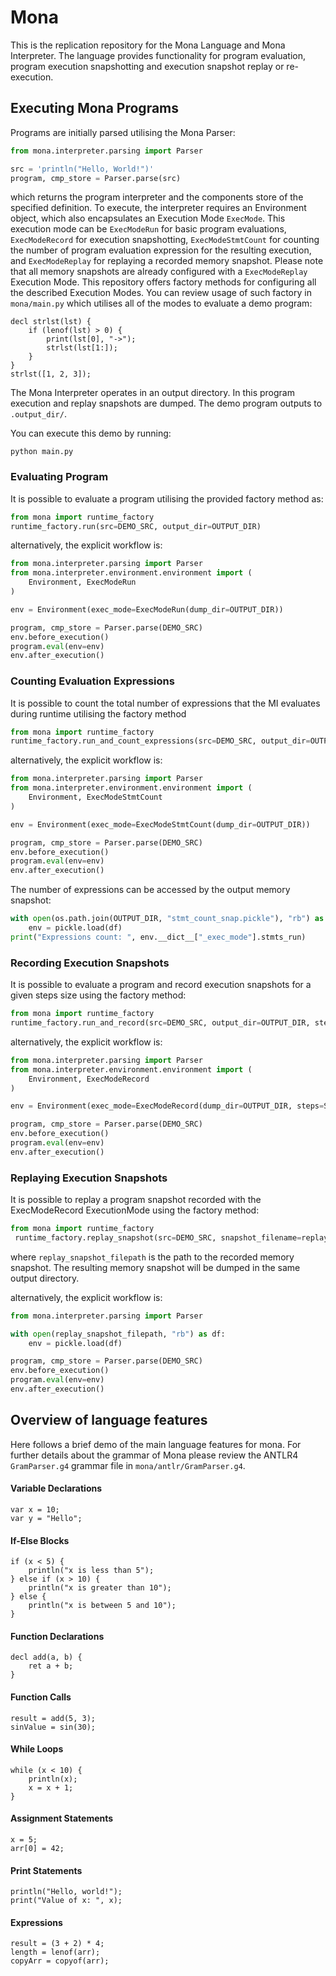 # Mona
This is the replication repository for the Mona Language and Mona Interpreter.
The language provides functionality for program evaluation, program execution snapshotting and execution snapshot replay or re-execution.

## Executing Mona Programs
Programs are initially parsed utilising the Mona Parser:
```python
from mona.interpreter.parsing import Parser

src = 'println("Hello, World!")'
program, cmp_store = Parser.parse(src)
```
which returns the program interpreter and the components store of the specified definition.
To execute, the interpreter requires an Environment object, which also encapsulates an Execution Mode `ExecMode`.
This execution mode can be `ExecModeRun` for basic program evaluations, `ExecModeRecord` for execution snapshotting, `ExecModeStmtCount` for counting the number of program evaluation expression for the resulting execution, and `ExecModeReplay` for replaying a recorded memory snapshot.
Please note that all memory snapshots are already configured with a `ExecModeReplay` Execution Mode.
This repository offers factory methods for configuring all the described Execution Modes.
You can review usage of such factory in `mona/main.py` which utilises all of the modes to evaluate a demo program:

```plaintext
decl strlst(lst) {
    if (lenof(lst) > 0) {
        print(lst[0], "->");
        strlst(lst[1:]);
    }
}
strlst([1, 2, 3]);
```
The Mona Interpreter operates in an output directory.
In this program execution and replay snapshots are dumped.
The demo program outputs to `.output_dir/`.

You can execute this demo by running:
```
python main.py
```

### Evaluating Program
It is possible to evaluate a program utilising the provided factory method as:
```python
from mona import runtime_factory
runtime_factory.run(src=DEMO_SRC, output_dir=OUTPUT_DIR)
```
alternatively, the explicit workflow is:
```python
from mona.interpreter.parsing import Parser
from mona.interpreter.environment.environment import (
    Environment, ExecModeRun
)

env = Environment(exec_mode=ExecModeRun(dump_dir=OUTPUT_DIR))

program, cmp_store = Parser.parse(DEMO_SRC)
env.before_execution()
program.eval(env=env)
env.after_execution()
```

### Counting Evaluation Expressions
It is possible to count the total number of expressions that the MI evaluates during runtime utilising the factory method
```python
from mona import runtime_factory
runtime_factory.run_and_count_expressions(src=DEMO_SRC, output_dir=OUTPUT_DIR)
```
alternatively, the explicit workflow is:
```python
from mona.interpreter.parsing import Parser
from mona.interpreter.environment.environment import (
    Environment, ExecModeStmtCount
)

env = Environment(exec_mode=ExecModeStmtCount(dump_dir=OUTPUT_DIR))

program, cmp_store = Parser.parse(DEMO_SRC)
env.before_execution()
program.eval(env=env)
env.after_execution()
```

The number of expressions can be accessed by the output memory snapshot:
```python
with open(os.path.join(OUTPUT_DIR, "stmt_count_snap.pickle"), "rb") as df:
    env = pickle.load(df)
print("Expressions count: ", env.__dict__["_exec_mode"].stmts_run)
```

### Recording Execution Snapshots
It is possible to evaluate a program and record execution snapshots for a given steps size using the factory method:
```python
from mona import runtime_factory
runtime_factory.run_and_record(src=DEMO_SRC, output_dir=OUTPUT_DIR, steps=STEPS)
```
alternatively, the explicit workflow is:
```python
from mona.interpreter.parsing import Parser
from mona.interpreter.environment.environment import (
    Environment, ExecModeRecord
)

env = Environment(exec_mode=ExecModeRecord(dump_dir=OUTPUT_DIR, steps=STEPS))

program, cmp_store = Parser.parse(DEMO_SRC)
env.before_execution()
program.eval(env=env)
env.after_execution()
```

### Replaying Execution Snapshots
It is possible to replay a program snapshot recorded with the ExecModeRecord ExecutionMode using the factory method:
```python
from mona import runtime_factory
 runtime_factory.replay_snapshot(src=DEMO_SRC, snapshot_filename=replay_snapshot_filepath)
```
where `replay_snapshot_filepath` is the path to the recorded memory snapshot.
The resulting memory snapshot will be dumped in the same output directory.

alternatively, the explicit workflow is:
```python
from mona.interpreter.parsing import Parser

with open(replay_snapshot_filepath, "rb") as df:
    env = pickle.load(df)

program, cmp_store = Parser.parse(DEMO_SRC)
env.before_execution()
program.eval(env=env)
env.after_execution()
```

## Overview of language features

Here follows a brief demo of the main language features for mona.
For further details about the grammar of Mona please review the ANTLR4 `GramParser.g4` grammar file in `mona/antlr/GramParser.g4`.  
#### Variable Declarations
```plaintext
var x = 10;
var y = "Hello";
```

#### If-Else Blocks
```plaintext
if (x < 5) {
    println("x is less than 5");
} else if (x > 10) {
    println("x is greater than 10");
} else {
    println("x is between 5 and 10");
}
```

#### Function Declarations
```plaintext
decl add(a, b) {
    ret a + b;
}
```

#### Function Calls
```plaintext
result = add(5, 3);
sinValue = sin(30);
```

#### While Loops
```plaintext
while (x < 10) {
    println(x);
    x = x + 1;
}
```

#### Assignment Statements
```plaintext
x = 5;
arr[0] = 42;
```

#### Print Statements
```plaintext
println("Hello, world!");
print("Value of x: ", x);
```

#### Expressions
```plaintext
result = (3 + 2) * 4;
length = lenof(arr);
copyArr = copyof(arr);
```

